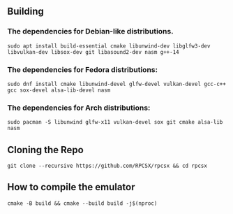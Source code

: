 ## Building


### The dependencies for Debian-like distributions.
```   
sudo apt install build-essential cmake libunwind-dev libglfw3-dev libvulkan-dev libsox-dev git libasound2-dev nasm g++-14
```

### The dependencies for Fedora distributions:

```
sudo dnf install cmake libunwind-devel glfw-devel vulkan-devel gcc-c++ gcc sox-devel alsa-lib-devel nasm
```

### The dependencies for Arch distributions:

```
sudo pacman -S libunwind glfw-x11 vulkan-devel sox git cmake alsa-lib nasm
```

## Cloning the Repo

```
git clone --recursive https://github.com/RPCSX/rpcsx && cd rpcsx
```
## How to compile the emulator
   
```
cmake -B build && cmake --build build -j$(nproc)
```

